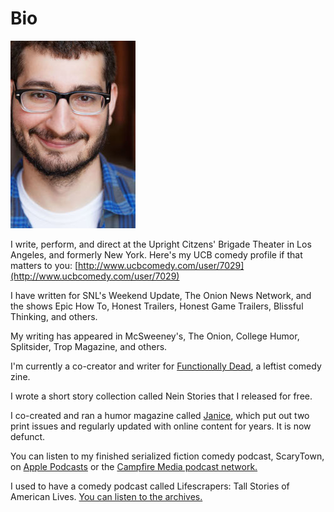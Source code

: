 # Bio

![Matthew Brian Cohen - headshot](/headshot2_web_crop.jpg)

I write, perform, and direct at the Upright Citzens' Brigade Theater in Los Angeles, and formerly New York. Here's my UCB comedy profile if that matters to you: [http://www.ucbcomedy.com/user/7029](http://www.ucbcomedy.com/user/7029)

I have written for SNL's Weekend Update, The Onion News Network, and the shows Epic How To, Honest Trailers, Honest Game Trailers, Blissful Thinking, and others.

My writing has appeared in McSweeney's, The Onion, College Humor, Splitsider, Trop Magazine, and others.

I'm currently a co-creator and writer for [Functionally Dead](https://www.functionallydead.com), a leftist comedy zine.

I wrote a short story collection called Nein Stories that I released for free.

I co-created and ran a humor magazine called [Janice](https://www.janicemag.com), which put out two print issues and regularly updated with online content for years. It is now defunct.

You can listen to my finished serialized fiction comedy podcast, ScaryTown, on [Apple Podcasts](https://itunes.apple.com/us/podcast/scarytown/id1295260047?mt=2) or the [Campfire Media podcast network.](http://wearecampfire.media/podcasts/scarytown/)

I used to have a comedy podcast called Lifescrapers: Tall Stories of American Lives. [You can listen to the archives.](/media/lifescrapers)
